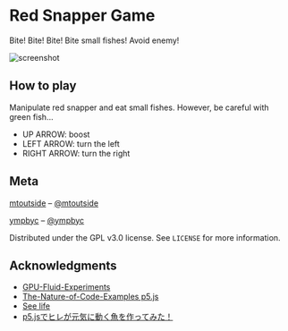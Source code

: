# Red Snapper Game

Bite! Bite! Bite! Bite small fishes! Avoid enemy!

![screenshot](https://user-images.githubusercontent.com/36859332/57440309-bcc73e80-7282-11e9-924c-793b72f11ccf.png)

## How to play

Manipulate red snapper and eat small fishes. However, be careful with green fish...

 - UP ARROW: boost
 - LEFT ARROW: turn the left
 - RIGHT ARROW: turn the right

## Meta

[mtoutside](https://github.com/mtoutside) – [@mtoutside](https://twitter.com/kvltcoder)

[ympbyc](https://github.com/ympbyc) – [@ympbyc](https://twitter.com/ympbyc)

Distributed under the GPL v3.0 license. See ``LICENSE`` for more information.

## Acknowledgments

- [GPU-Fluid-Experiments](https://github.com/haxiomic/GPU-Fluid-Experiments)
- [The-Nature-of-Code-Examples p5.js](https://github.com/nature-of-code/noc-examples-p5.js)
- [See life](http://jsfiddle.net/jagracar/2ctqfwwo/)
- [p5.jsでヒレが元気に動く魚を作ってみた！](https://qiita.com/guru_taka/items/da92ed6dacd08b2d107a)
